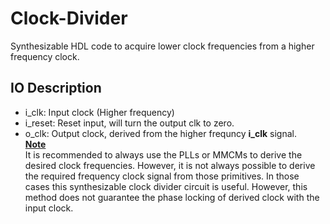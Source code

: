 # Clock-Divider
Synthesizable HDL code to acquire lower clock frequencies from a higher frequency clock.
## IO Description
- i_clk: Input clock (Higher frequency)
- i_reset: Reset input, will turn the output clk to zero.
- o_clk: Output clock, derived from the higher frequncy **i_clk** signal.<br>
<ins>**Note**</ins><br>
It is recommended to always use the PLLs or MMCMs to derive the desired clock frequencies. However, it is not always possible to derive the required frequency clock signal from those primitives. In those cases this synthesizable clock divider circuit is useful. However, this method does not guarantee the phase locking of derived clock with the input clock.
